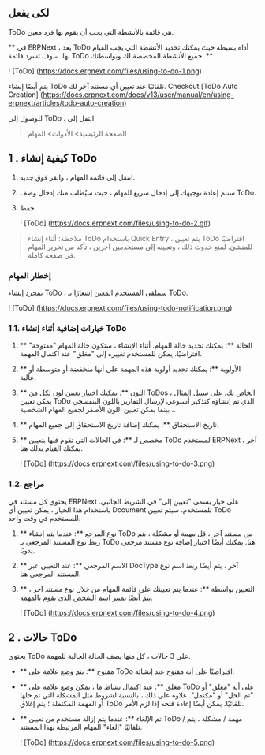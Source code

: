## لكى يفعل

ToDo هي قائمة بالأنشطة التي يجب أن يقوم بها فرد معين.

** في ERPNext ، يعد ToDo أداة بسيطة حيث يمكنك تحديد الأنشطة التي يجب القيام بها. سوف تسرد قائمة ToDo جميع الأنشطة المخصصة لك وبواسطتك. **

! [ToDo] (https://docs.erpnext.com/files/using-to-do-1.png)

يتم أيضًا إنشاء ToDo تلقائيًا عند تعيين أي مستند آخر لك. Checkout [ToDo Auto Creation] (https://docs.erpnext.com/docs/v13/user/manual/en/using-erpnext/articles/todo-auto-creation)

للوصول إلى ToDo ، انتقل إلى

> الصفحة الرئيسية> الأدوات> المهام

## 1 \. كيفية إنشاء ToDo

1. انتقل إلى قائمة المهام ، وانقر فوق جديد.
2. ستتم إعادة توجيهك إلى إدخال سريع للمهام ، حيث سيُطلب منك إدخال وصف ToDo.
3. حفظ.
    
    ! [ToDo] (https://docs.erpnext.com/files/using-to-do-2.gif)
    

> ملاحظة: أثناء إنشاء ToDo باستخدام Quick Entry ، يتم تعيين ToDo افتراضيًا للمنشئ. لمنع حدوث ذلك ، وتعيينه إلى مستخدمين آخرين ، تأكد من تحرير المهام في صفحة كاملة.

### إخطار المهام

بمجرد إنشاء ToDo ، سيتلقى المستخدم المعين إشعارًا بـ ToDo.

! [ToDo] (https://docs.erpnext.com/files/using-todo-notification.png)

### 1.1. خيارات إضافية أثناء إنشاء ToDo

1. ** الحالة **: يمكنك تحديد حالة المهام. أثناء الإنشاء ، ستكون حالة المهام "مفتوحة" افتراضيًا. يمكن للمستخدم تغييره إلى "مغلق" عند اكتمال المهمة.
2. ** الأولوية **: يمكنك تحديد أولوية هذه المهمة على أنها منخفضة أو متوسطة أو عالية.
3. ** اللون **: يمكنك اختيار تعيين لون لكل من ToDos الخاص بك. على سبيل المثال ، يمكن تعيين ToDo الذي تم إنشاؤه كتذكير أسبوعي لإرسال التقارير باللون البنفسجي ، بينما يمكن تعيين اللون الأصفر لجميع المهام الشخصية.
4. ** تاريخ الاستحقاق **: يمكنك إضافة تاريخ الاستحقاق إلى جميع المهام.
5. ** مخصص لـ **: في الحالات التي تقوم فيها بتعيين ToDo لمستخدم ERPNext آخر ، يمكنك القيام بذلك هنا.
    
    ! [ToDo] (https://docs.erpnext.com/files/using-to-do-3.png)
    

### 1.2. مراجع

يحتوي كل مستند في ERPNext على خيار يسمى "تعيين إلى" في الشريط الجانبي. باستخدام هذا الخيار ، يمكن تعيين أي Dcoument للمستخدم. سيتم تعيين ToDo للمستخدم في وقت واحد.

1. ** نوع المرجع **: عندما يتم إنشاء ToDo من ​​مستند آخر ، قل مهمة أو مشكلة ، يتم ربط نوع المستند المرجعي بـ ToDo هنا. يمكنك أيضًا اختيار إضافة نوع مستند مرجعي يدويًا.
2. ** الاسم المرجعي **: عند التعيين عبر DocType آخر ، يتم أيضًا ربط اسم نوع المستند المرجعي هنا.
3. ** التعيين بواسطة **: عندما يتم تعيينك على قائمة المهام من خلال نوع مستند آخر ، يتم أيضًا تمييز اسم الشخص الذي يقوم بالمهمة.
    
    ! [ToDo] (https://docs.erpnext.com/files/using-to-do-4.png)
    

## 2 \. حالات ToDo

يحتوي ToDo على 3 حالات ، كل منها يصف الحالة الحالية للمهمة.

* ** مفتوح **: يتم وضع علامة على ToDo افتراضيًا على أنه مفتوح عند إنشائه.
* ** مغلق **: عند اكتمال نشاط ما ، يمكن وضع علامة على ToDo على أنه "مغلق" أو "تم الحل" أو "مكتمل". علاوة على ذلك ، بالنسبة لشروط مثل المشكلة التي تم حلها أو المهمة المكتملة ؛ يتم إغلاق ToDo تلقائيًا. يمكن أيضًا إعادة فتحه إذا لزم الأمر.
* ** تم الإلغاء **: عندما يتم إزالة مستخدم من تعيين ToDo / مهمة / مشكلة ، يتم تلقائيًا "إلغاء" المهام المرتبطة بهذا المستند.
    
    ! [ToDo] (https://docs.erpnext.com/files/using-to-do-5.png)